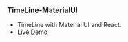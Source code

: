 ### TimeLine-MaterialUI
- TimeLine with Material UI and React.
- [Live Demo](https://xp7lx.csb.app/)

